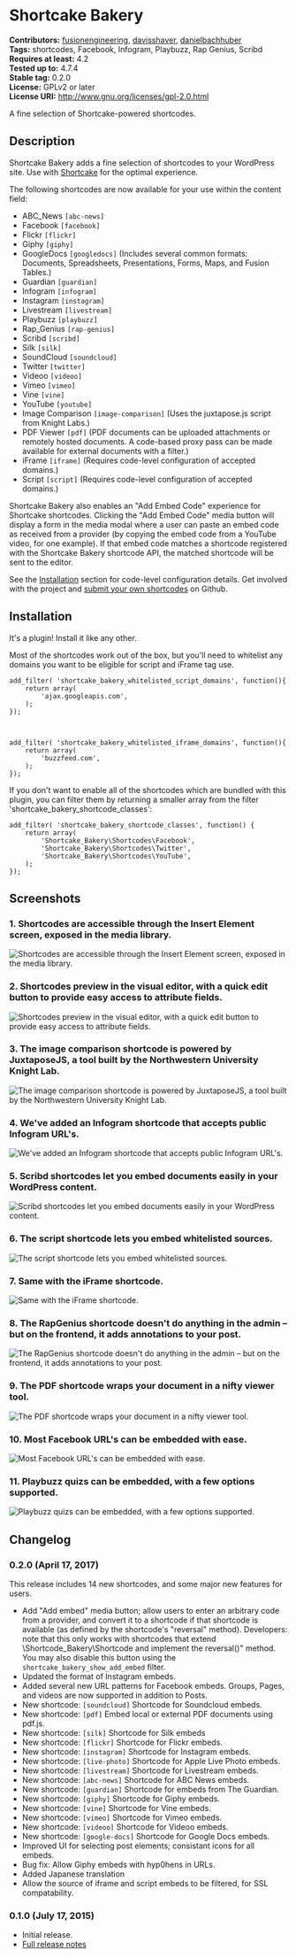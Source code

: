 # Shortcake Bakery #
**Contributors:** [fusionengineering](https://profiles.wordpress.org/fusionengineering), [davisshaver](https://profiles.wordpress.org/davisshaver), [danielbachhuber](https://profiles.wordpress.org/danielbachhuber)  
**Tags:** shortcodes, Facebook, Infogram, Playbuzz, Rap Genius, Scribd  
**Requires at least:** 4.2  
**Tested up to:** 4.7.4  
**Stable tag:** 0.2.0  
**License:** GPLv2 or later  
**License URI:** http://www.gnu.org/licenses/gpl-2.0.html  

A fine selection of Shortcake-powered shortcodes.

## Description ##

Shortcake Bakery adds a fine selection of shortcodes to your WordPress site. Use with [Shortcake](https://wordpress.org/plugins/shortcode-ui/) for the optimal experience.

The following shortcodes are now available for your use within the content field:

- ABC_News `[abc-news]`
- Facebook `[facebook]`
- Flickr `[flickr]`
- Giphy `[giphy]`
- GoogleDocs `[googledocs]` (Includes several common formats: Documents, Spreadsheets, Presentations, Forms, Maps, and Fusion Tables.)
- Guardian `[guardian]`
- Infogram `[infogram]`
- Instagram `[instagram]`
- Livestream `[livestream]`
- Playbuzz `[playbuzz]`
- Rap_Genius `[rap-genius]`
- Scribd `[scribd]`
- Silk `[silk]`
- SoundCloud `[soundcloud]`
- Twitter `[twitter]`
- Videoo `[videoo]`
- Vimeo `[vimeo]`
- Vine `[vine]`
- YouTube `[youtube]`
- Image Comparison `[image-comparison]` (Uses the juxtapose.js script from Knight Labs.)
- PDF Viewer `[pdf]` (PDF documents can be uploaded attachments or remotely hosted documents. A code-based proxy pass can be made available for external documents with a filter.)
- iFrame `[iframe]` (Requires code-level configuration of accepted domains.)
- Script `[script]` (Requires code-level configuration of accepted domains.)

Shortcake Bakery also enables an "Add Embed Code" experience for Shortcake shortcodes. Clicking the "Add Embed Code" media button will display a form in the media modal where a user can paste an embed code as received from a provider (by copying the embed code from a YouTube video, for one example). If that embed code matches a shortcode registered with the Shortcake Bakery shortcode API, the matched shortcode will be sent to the editor.

See the [Installation](#Installation) section for code-level configuration details. Get involved with the project and [submit your own shortcodes](https://github.com/fusioneng/shortcake-bakery) on Github.

## Installation ##

It's a plugin! Install it like any other.

Most of the shortcodes work out of the box, but you'll need to whitelist any domains you want to be eligible for script and iFrame tag use.


	add_filter( 'shortcake_bakery_whitelisted_script_domains', function(){
		return array(
			'ajax.googleapis.com',
		);
	});



	add_filter( 'shortcake_bakery_whitelisted_iframe_domains', function(){
		return array(
			'buzzfeed.com',
		);
	});


If you don't want to enable all of the shortcodes which are bundled with this plugin, you can filter them by returning a smaller array from the filter 'shortcake_bakery_shortcode_classes':


	add_filter( 'shortcake_bakery_shortcode_classes', function() {
		return array(
			'Shortcake_Bakery\Shortcodes\Facebook',
			'Shortcake_Bakery\Shortcodes\Twitter',
			'Shortcake_Bakery\Shortcodes\YouTube',
		);
	});


## Screenshots ##

### 1. Shortcodes are accessible through the Insert Element screen, exposed in the media library. ###
![Shortcodes are accessible through the Insert Element screen, exposed in the media library.](https://s.w.org/plugins/shortcake-bakery/screenshot-1.png)

### 2. Shortcodes preview in the visual editor, with a quick edit button to provide easy access to attribute fields. ###
![Shortcodes preview in the visual editor, with a quick edit button to provide easy access to attribute fields.](https://s.w.org/plugins/shortcake-bakery/screenshot-2.png)

### 3. The image comparison shortcode is powered by JuxtaposeJS, a tool built by the Northwestern University Knight Lab. ###
![The image comparison shortcode is powered by JuxtaposeJS, a tool built by the Northwestern University Knight Lab.](https://s.w.org/plugins/shortcake-bakery/screenshot-3.png)

### 4. We've added an Infogram shortcode that accepts public Infogram URL's. ###
![We've added an Infogram shortcode that accepts public Infogram URL's.](https://s.w.org/plugins/shortcake-bakery/screenshot-4.png)

### 5. Scribd shortcodes let you embed documents easily in your WordPress content. ###
![Scribd shortcodes let you embed documents easily in your WordPress content.](https://s.w.org/plugins/shortcake-bakery/screenshot-5.png)

### 6. The script shortcode lets you embed whitelisted sources. ###
![The script shortcode lets you embed whitelisted sources.](https://s.w.org/plugins/shortcake-bakery/screenshot-6.png)

### 7. Same with the iFrame shortcode. ###
![Same with the iFrame shortcode.](https://s.w.org/plugins/shortcake-bakery/screenshot-7.png)

### 8. The RapGenius shortcode doesn't do anything in the admin – but on the frontend, it adds annotations to your post. ###
![The RapGenius shortcode doesn't do anything in the admin – but on the frontend, it adds annotations to your post.](https://s.w.org/plugins/shortcake-bakery/screenshot-8.png)

### 9. The PDF shortcode wraps your document in a nifty viewer tool. ###
![The PDF shortcode wraps your document in a nifty viewer tool.](https://s.w.org/plugins/shortcake-bakery/screenshot-9.png)

### 10. Most Facebook URL's can be embedded with ease. ###
![Most Facebook URL's can be embedded with ease.](https://s.w.org/plugins/shortcake-bakery/screenshot-10.png)

### 11. Playbuzz quizs can be embedded, with a few options supported. ###
![Playbuzz quizs can be embedded, with a few options supported.](https://s.w.org/plugins/shortcake-bakery/screenshot-11.png)


## Changelog ##

### 0.2.0 (April 17, 2017) ###

This release includes 14 new shortcodes, and some major new features for users.

* Add "Add embed" media button; allow users to enter an arbitrary code from a provider, and convert it to a shortcode if that shortcode is available (as defined by the shortcode's "reversal" method). Developers: note that this only works with shortcodes that extend \Shortcode_Bakery\Shortcode and implement the reversal()" method. You may also disable this button using the `shortcake_bakery_show_add_embed` filter.
* Updated the format of Instagram embeds.
* Added several new URL patterns for Facebook embeds. Groups, Pages, and videos are now supported in addition to Posts.
* New shortcode: `[soundcloud]` Shortcode for Soundcloud embeds.
* New shortcode: `[pdf]` Embed local or external PDF documents using pdf.js.
* New shortcode: `[silk]` Shortcode for Silk embeds
* New shortcode: `[flickr]` Shortcode for Flickr embeds.
* New shortcode: `[instagram]` Shortcode for Instagram embeds.
* New shortcode: `[live-photo]` Shortcode for Apple Live Photo embeds.
* New shortcode: `[livestream]` Shortcode for Livestream embeds.
* New shortcode: `[abc-news]` Shortcode for ABC News embeds.
* New shortcode: `[guardian]` Shortcode for embeds from The Guardian.
* New shortcode: `[giphy]` Shortcode for Giphy embeds.
* New shortcode: `[vine]` Shortcode for Vine embeds.
* New shortcode: `[vimeo]` Shortcode for Vimeo embeds.
* New shortcode: `[videoo]` Shortcode for Videoo embeds.
* New shortcode: `[google-docs]` Shortcode for Google Docs embeds.
* Improved UI for selecting post elements; consistant icons for all embeds.
* Bug fix: Allow Giphy embeds with hyp0hens in URLs.
* Added Japanese translation
* Allow the source of iframe and script embeds to be filtered, for SSL compatability.

### 0.1.0 (July 17, 2015) ###

* Initial release.
* [Full release notes](http://fusion.net/story/167993/introducing-shortcake-bakery-a-selection-of-fine-shortcodes/)
